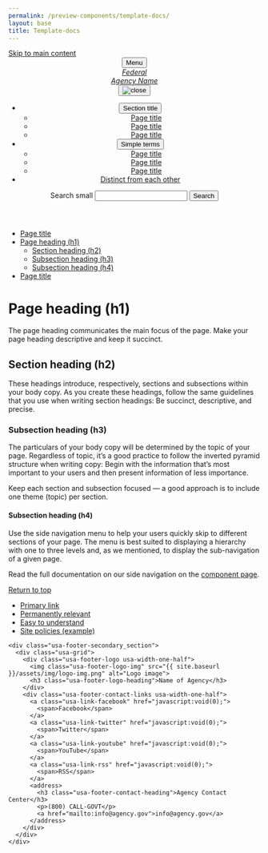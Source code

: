 ```yaml
---
permalink: /preview-components/template-docs/
layout: base
title: Template-docs
---
```


<!doctype html>
<html lang="en">
  <head>
    <meta charset="utf-8">
    <meta name="viewport" content="width=device-width, initial-scale=1.0">
    <title>Page title</title>
    <!-- Update the link path to where your stylesheet file is located. For example: /path/to/your/assets/css/lib/uswds.min.css -->
    <link rel="stylesheet" href="{{ "/assets/css/styleguide.css" | prepend: site.baseurl }}">
  </head>
  <body class="layout-demo">
  <a class="usa-skipnav" href="#main-content">Skip to main content</a>
  <header class="usa-header usa-header-basic" role="banner">
    <div class="usa-nav-container">
      <div class="usa-navbar">
        <button class="usa-menu-btn">Menu</button>
        <div class="usa-logo" id="logo">
          <em class="usa-logo-text">
            <a href="#" accesskey="1" title="Home" aria-label="Home">Federal <br>Agency Name</a>
          </em>
        </div>
      </div>
      <nav role="navigation" class="usa-nav">
        <button class="usa-nav-close">
          <img src="{{ site.baseurl }}/assets/img/close.svg" alt="close">
        </button>
        <ul class="usa-nav-primary usa-accordion">
          <li>
            <button class="
            usa-accordion-button usa-nav-link" aria-expanded="false" aria-controls="side-nav-1">
              <span>Section title</span>
            </button>
            <ul id="side-nav-1" class="usa-nav-submenu">
              <li>
                <a href="#">Page title</a>
              </li>
              <li>
                <a href="#">Page title</a>
              </li>
              <li>
                <a href="#">Page title</a>
              </li>
            </ul>
          </li>
          <li>
            <button class="usa-accordion-button usa-nav-link" aria-expanded="false" aria-controls="sidenav-2">
              <span>Simple terms</span>
            </button>
            <ul id="sidenav-2" class="usa-nav-submenu">
              <li>
                <a href="#">Page title</a>
              </li>
              <li>
                <a href="#">Page title</a>
              </li>
              <li>
                <a href="#">Page title</a>
              </li>
            </ul>
          </li>
          <li>
            <a class="usa-nav-link" href="#">
              <span>Distinct from each other</span>
            </a>
          </li>
        </ul>
        <form class="usa-search usa-search-small">
          <div role="search">
            <label class="usa-sr-only" for="search-field-small">Search small</label>
            <input id="search-field-small" type="search" name="search">
            <button type="submit">
              <span class="usa-sr-only">Search</span>
            </button>
          </div>
        </form>
      </nav>
    </div>
  </header>
  <div class="usa-overlay"></div>
  <main class="usa-grid usa-section usa-content usa-layout-docs" id="main-content">
    <aside class="usa-width-one-fourth usa-layout-docs-sidenav">
      <ul class="usa-sidenav-list">
        <li>
          <a href="javascript:void(0);">Page title</a>
        </li>
        <li>
          <a class="usa-current" href="javascript:void(0);">Page heading (h1)</a>
          <ul class="usa-sidenav-sub_list">
            <li>
              <a href="#section-heading-h2">Section heading (h2)</a>
            </li>
            <li>
              <a href="#section-heading-h3">Subsection heading (h3)</a>
            </li>
            <li>
              <a href="#section-heading-h4">Subsection heading (h4)</a>
            </li>
          </ul>
        </li>
        <li>
          <a href="javascript:void(0);">Page title</a>
        </li>
      </ul>
    </aside>
    <div class="usa-width-three-fourths usa-layout-docs-main_content">
      <h1>Page heading (h1)</h1>
      <p class="usa-font-lead">The page heading communicates the main focus of the page. Make your page heading descriptive and keep it succinct.</p>
      <h2 id="section-heading-h2">Section heading (h2)</h2>
      <p>These headings introduce, respectively, sections and subsections within your body copy. As you create these headings, follow the same guidelines that you use when writing section headings: Be succinct, descriptive, and precise.</p>
      <h3 id="section-heading-h3">Subsection heading (h3)</h3>
      <p>The particulars of your body copy will be determined by the topic of your page. Regardless of topic, it’s a good practice to follow the inverted pyramid structure when writing copy: Begin with the information that’s most important to your users and then present information of less importance.</p>
      <p>Keep each section and subsection focused — a good approach is to include one theme (topic) per section.</p>
      <h4 id="section-heading-h4">Subsection heading (h4)</h4>
      <p>Use the side navigation menu to help your users quickly skip to different sections of your page. The menu is best suited to displaying a hierarchy with one to three levels and, as we mentioned, to display the sub-navigation of a given page.</p>
      <p>Read the full documentation on our side navigation on the <a href="{{ site.baseurl }}/sidenav/">component page</a>.</p>
    </div>
  </main>
  <footer class="usa-footer usa-footer-medium" role="contentinfo">
    <div class="usa-grid usa-footer-return-to-top">
      <a href="#">Return to top</a>
    </div>
    <div class="usa-footer-primary-section">
      <div class="usa-grid-full">
        <nav class="usa-footer-nav">
          <ul class="usa-unstyled-list">
            <li class="usa-width-one-fourth usa-footer-primary-content">
              <a class="usa-footer-primary-link" href="javascript:void(0);">Primary link</a>
            </li>
            <li class="usa-width-one-fourth usa-footer-primary-content">
              <a class="usa-footer-primary-link" href="javascript:void(0);">Permanently relevant</a>
            </li>
            <li class="usa-width-one-fourth usa-footer-primary-content">
              <a class="usa-footer-primary-link" href="javascript:void(0);">Easy to understand</a>
            </li>
            <li class="usa-width-one-fourth usa-footer-primary-content">
              <a class="usa-footer-primary-link" href="javascript:void(0);">Site policies (example)</a>
            </li>
          </ul>
        </nav>
      </div>
    </div>

    <div class="usa-footer-secondary_section">
      <div class="usa-grid">
        <div class="usa-footer-logo usa-width-one-half">
          <img class="usa-footer-logo-img" src="{{ site.baseurl }}/assets/img/logo-img.png" alt="Logo image">
          <h3 class="usa-footer-logo-heading">Name of Agency</h3>
        </div>
        <div class="usa-footer-contact-links usa-width-one-half">
          <a class="usa-link-facebook" href="javascript:void(0);">
            <span>Facebook</span>
          </a>
          <a class="usa-link-twitter" href="javascript:void(0);">
            <span>Twitter</span>
          </a>
          <a class="usa-link-youtube" href="javascript:void(0);">
            <span>YouTube</span>
          </a>
          <a class="usa-link-rss" href="javascript:void(0);">
            <span>RSS</span>
          </a>
          <address>
            <h3 class="usa-footer-contact-heading">Agency Contact Center</h3>
            <p>(800) CALL-GOVT</p>
            <a href="mailto:info@agency.gov">info@agency.gov</a>
          </address>
        </div>
      </div>
    </div>
  </footer>
  <!-- Update the link path to where your JavaScript file is located. For example: /path/to/your/assets/js/lib/uswds.min.js -->
  <script src="{{ site.baseurl }}/assets/js/vendor/uswds.min.js"></script>
  </body>
</html>
